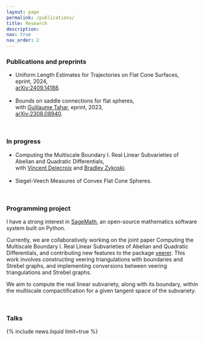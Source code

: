 ```yaml
---
layout: page
permalink: /publications/
title: Research
description: 
nav: true
nav_order: 2
---
```


<!-- _pages/publications.md -->

<!-- Bibsearch Feature -->

<style>
  .bold-text {
    font-weight: bold; /* 使文字粗体 */
    font-weight: 400; /* 700 或更高的值可增强粗体效果 */
  }
</style> 

<h3>
    <strong>Publications and preprints</strong>
</h3>
<ul>
        <li> 
        <span class="bold-text">Uniform Length Estimates for Trajectories on Flat Cone Surfaces,</span><br>
        <span class="font-weight-light">eprint, 2024,</span><br>
        <span class="font-weight-light"><a href="https://arxiv.org/abs/2409.14188">arXiv:2409.14188</a>.</span>
        </li><br>
        <li> 
        <span class="bold-text">Bounds on saddle connections for flat spheres,</span><br>
        <span class="bold-text">with <a href="https://bimsa.net/people/tahar/">Guillaume Tahar</a>, eprint, 2023,</span><br>
        <span class="font-weight-light"><a href="https://arxiv.org/abs/2308.08940">arXiv:2308.08940</a>.</span>
        </li>
</ul>

<br>
<h3>
    <strong>In progress</strong>
</h3>
<ul>
        <li> 
        <span class="bold-text">Computing the Multiscale Boundary I. Real Linear Subvarieties of Abelian and Quadratic Differentials,</span><br>
        <span class="bold-text">with <a href="https://www.labri.fr/perso/vdelecro/">Vincent Delecroix</a> and <a href="">Bradley Zykoski</a>.</span>
        </li><br>
        <li>
        <span class="bold-text">Siegel-Veech Measures of Convex Flat Cone Spheres.</span><br>
        </li>
</ul>

<br>
<h3>
    <strong>Programming project</strong>
</h3>

I have a strong interest in <a href="https://www.sagemath.org/">SageMath</a>, an open-source mathematics software system built on Python.

Currently, we are collaboratively working on the joint paper <span class="bold-text">Computing the Multiscale Boundary I. Real Linear Subvarieties of Abelian and Quadratic Differentials,</span> and contributing new features to the package <a href="https://flatsurf.github.io/veerer/">veerer</a>. This work involves constructing veering triangulations with boundaries and Strebel graphs, and implementing conversions between veering triangulations and Strebel graphs. 

We aim to compute the real linear subvariety, along with its boundary, within the multiscale compactification for a given tangent space of the subvariety.


<br>
<h3>
    <strong>Talks</strong>
</h3>
{% include news.liquid limit=true %}